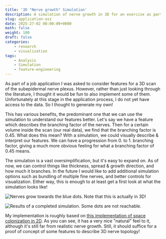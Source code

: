 ```yaml
---
title: '3D "Nerve growth" Simulation'
description: A simulation of nerve growth in 3D for an exercise as part of a job application
slug: application-usz
date: 2025-27-02 00:00:00+0000
math: false
weight: 100
draft: false
categories:
    - research
    - visualization
tags:
    - Analysis
    - Simulation
    - feature-engineering
---
```


As part of a job application I was asked to consider features for a 3D scan of the subepidermal nerve plexus. However, rather than just looking through the literature, I thought it would be fun to also implement some of them. Unfortunately at this stage in the application process, I do not yet have access to the data. So I thought to generate my own!

This has various benefits, the predominant one that we can use the simulation to understand our features better. Let's say we have a feature which describes the branching factor of the nerves. Then for a certain volume inside the scan (our real data), we find that the branching factor is 0.45. What does this mean? With a simulation, we could visually describe & interpret our features. We can have a progression from 0. to 1. branching factor, giving a much more obvious feeling for what a branching factor of 0.45 means.

The simulation is a vast oversimplification, but it's easy to expand on. As of now, we can control things like thickness, spread & growth direction, and how much it branches. In the future I would like to add additional simulation options such as bundling of multiple fine nerves, and better controls for visualization. Either way, this is enough to at least get a first look at what the simulation looks like!

![Nerves grow towards the blue dots. Note that this is actually in 3D!](nerves1.png)

![Results of a completed simulation. Some dots are not reachable.](nerves2.png)

My implementation is roughly based on [this implementation of space colonization in 2D](https://github.com/jasonwebb/2d-space-colonization-experiments). As you can see, it has a very nice "natural" feel to it, although it's still far from realistic nerve growth. Still, it should suffice for a proof of concept of some features to describe 3D nerve topology!